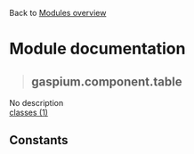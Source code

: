 Back to [Modules overview](https://github.com/pyrustic/gaspium/blob/master/docs/modules/README.md)
  
# Module documentation
>## gaspium.component.table
No description
<br>
[classes (1)](https://github.com/pyrustic/gaspium/blob/master/docs/modules/content/gaspium.component.table/classes.md)


## Constants
```python

```

